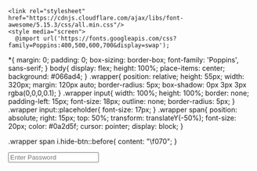 <!DOCTYPE html>

<html lang="en" dir="ltr">
  <head>
    <meta charset="utf-8">
    <title>Password Show or Hide Toggle</title>

    <link rel="stylesheet" href="https://cdnjs.cloudflare.com/ajax/libs/font-awesome/5.15.3/css/all.min.css"/>
    <style media="screen">
      @import url('https://fonts.googleapis.com/css?family=Poppins:400,500,600,700&display=swap');
*{
  margin: 0;
  padding: 0;
  box-sizing: border-box;
  font-family: 'Poppins', sans-serif;
}
body{
  display: flex;
  height: 100%;
  place-items: center;
  background: #066ad4;
}
.wrapper{
  position: relative;
  height: 55px;
  width: 320px;
  margin: 120px auto;
  border-radius: 5px;
  box-shadow: 0px 3px 3px rgba(0,0,0,0.1);
}
.wrapper input{
  width: 100%;
  height: 100%;
  border: none;
  padding-left: 15px;
  font-size: 18px;
  outline: none;
  border-radius: 5px;
}
.wrapper input::placeholder{
  font-size: 17px;
}
.wrapper span{
  position: absolute;
  right: 15px;
  top: 50%;
  transform: translateY(-50%);
  font-size: 20px;
  color: #0a2d5f;
  cursor: pointer;
  display: block;
}

.wrapper span i.hide-btn::before{
  content: "\f070";
}
    </style>
  </head>
  <body>
    <div class="wrapper">
      <input type="password" placeholder="Enter Password" required>
      <span class="show-btn"><i class="fas fa-eye"></i></span>
    </div>
    <script>
      const passField = document.querySelector("input");
      const showBtn = document.querySelector("span i");
      showBtn.onclick = (()=>{
        if(passField.type === "password"){
          passField.type = "text";
          showBtn.classList.add("hide-btn");
        }else{
          passField.type = "password";
          showBtn.classList.remove("hide-btn");
        }
      });
    </script>

  </body>
</html>
